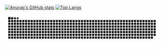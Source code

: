 [![Anurag's GitHub stats](https://github-readme-stats.vercel.app/api?username=Xeruloudon&theme=merko)](https://github.com/Xeruloudon/)
[![Top Langs](https://github-readme-stats.vercel.app/api/top-langs/?username=Xeruloudon)](https://github.com/Xeruloudon/)

<!--
**Xeruloudon/Xeruloudon** is a ✨ _special_ ✨ repository because its `README.md` (this file) appears on your GitHub profile.

Here are some ideas to get you started:

- 🔭 I’m currently working on ...
- 🌱 I’m currently learning ...
- 👯 I’m looking to collaborate on ...
- 🤔 I’m looking for help with ...
- 💬 Ask me about ...
- 📫 How to reach me: ...
- 😄 Pronouns: ...
- ⚡ Fun fact: ...
-->
![snake gif](https://github.com/Xeruloudon/Xeruloudon/blob/output/github-contribution-grid-snake.svg)
